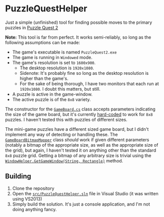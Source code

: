 # PuzzleQuestHelper
Just a simple (unfinished) tool for finding possible moves to the primary puzzles in [Puzzle Quest 2](https://en.wikipedia.org/wiki/Puzzle_Quest_2)

**Note:** This tool is far from perfect.  It works semi-reliably, so long as the following assumptions can be made:
- The game's executable is named `PuzzleQuest2.exe`
- The game is running in `Windowed` mode.
- The game's resolution is set to `1600x900`. 
  - The desktop resolution is `1920x1080`.
  - Sidenote: It's probably fine so long as the desktop resolution is higher than the game's.
  - For the sake of being thorough, I have two monitors that each run at `1920x1080`.  I doubt this matters, but still.
- A puzzle is active in the game-window.
- The active puzzle is of the `8x8` variety.

The constructor for the [`GameBoard.cs`](src/PuzzleQuestHelper.Logic/GameBoard.cs#L34-L40) class accepts parameters indicating the size of the game board, but it's currently [hard-coded](src/PuzzleQuestHelper.PresentationConsole/Program.cs#L15) to work for `8x8` puzzles.  I haven't tested this with puzzles of different sizes.

The mini-game puzzles have a different sized game board, but I didn't implement any way of detecting or handling these.  The [`GameBoardBitmapMapper`](src/PuzzleQuestHelper.Logic/GameBoardBitmapMapper.cs) class *should* work if given different parameters (notably a bitmap of the appropriate size, as well as the appropriate size of the grid), but again, I haven't tested it on anything other than the standard `8x8` puzzle grid.  Getting a bitmap of any arbitrary size is trivial using the [`WindowHelper.GetGameWindow(String, Rectangle)`](src/PuzzleQuestHelper.Logic/WindowHelper.cs#L38-L51) method.

## Building

1. Clone the repository
2. Open the [`src/PuzzleQuestHelper.sln`](src/PuzzleQuestHelper.sln) file in Visual Studio (it was written using VS2013)
3. Simply build the solution.  It's just a console application, and I'm not doing anything fancy.